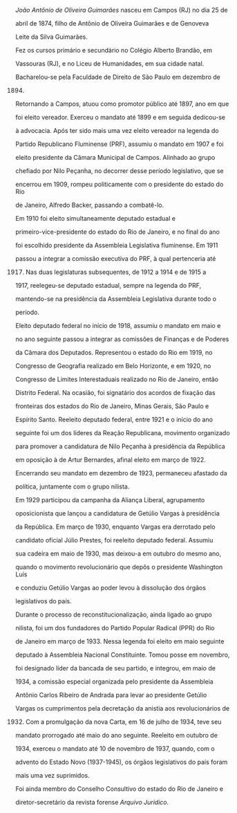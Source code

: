 

*João Antônio de Oliveira Guimarães* nasceu em Campos (RJ) no dia 25 de

abril de 1874, filho de Antônio de Oliveira Guimarães e de Genoveva

Leite da Silva Guimarães.



Fez os cursos primário e secundário no Colégio Alberto Brandão, em

Vassouras (RJ), e no Liceu de Humanidades, em sua cidade natal.

Bacharelou-se pela Faculdade de Direito de São Paulo em dezembro de

1894.



Retornando a Campos, atuou como promotor público até 1897, ano em que

foi eleito vereador. Exerceu o mandato até 1899 e em seguida dedicou-se

à advocacia. Após ter sido mais uma vez eleito vereador na legenda do

Partido Republicano Fluminense (PRF), assumiu o mandato em 1907 e foi

eleito presidente da Câmara Municipal de Campos. Alinhado ao grupo

chefiado por Nilo Peçanha, no decorrer desse período legislativo, que se

encerrou em 1909, rompeu politicamente com o presidente do estado do Rio

de Janeiro, Alfredo Backer, passando a combatê-lo.



Em 1910 foi eleito simultaneamente deputado estadual e

primeiro-vice-presidente do estado do Rio de Janeiro, e no final do ano

foi escolhido presidente da Assembleia Legislativa fluminense. Em 1911

passou a integrar a comissão executiva do PRF, à qual pertenceria até

1917. Nas duas legislaturas subsequentes, de 1912 a 1914 e de 1915 a

1917, reelegeu-se deputado estadual, sempre na legenda do PRF,

mantendo-se na presidência da Assembleia Legislativa durante todo o

período.



Eleito deputado federal no início de 1918, assumiu o mandato em maio e

no ano seguinte passou a integrar as comissões de Finanças e de Poderes

da Câmara dos Deputados. Representou o estado do Rio em 1919, no

Congresso de Geografia realizado em Belo Horizonte, e em 1920, no

Congresso de Limites Interestaduais realizado no Rio de Janeiro, então

Distrito Federal. Na ocasião, foi signatário dos acordos de fixação das

fronteiras dos estados do Rio de Janeiro, Minas Gerais, São Paulo e

Espírito Santo. Reeleito deputado federal, entre 1921 e o início do ano

seguinte foi um dos líderes da Reação Republicana, movimento organizado

para promover a candidatura de Nilo Peçanha à presidência da República

em oposição à de Artur Bernardes, afinal eleito em março de 1922.

Encerrando seu mandato em dezembro de 1923, permaneceu afastado da

política, juntamente com o grupo nilista.



Em 1929 participou da campanha da Aliança Liberal, agrupamento

oposicionista que lançou a candidatura de Getúlio Vargas à presidência

da República. Em março de 1930, enquanto Vargas era derrotado pelo

candidato oficial Júlio Prestes, foi reeleito deputado federal. Assumiu

sua cadeira em maio de 1930, mas deixou-a em outubro do mesmo ano,

quando o movimento revolucionário que depôs o presidente Washington Luís

e conduziu Getúlio Vargas ao poder levou à dissolução dos órgãos

legislativos do país.



Durante o processo de reconstitucionalização, ainda ligado ao grupo

nilista, foi um dos fundadores do Partido Popular Radical (PPR) do Rio

de Janeiro em março de 1933. Nessa legenda foi eleito em maio seguinte

deputado à Assembleia Nacional Constituinte. Tomou posse em novembro,

foi designado líder da bancada de seu partido, e integrou, em maio de

1934, a comissão especial organizada pelo presidente da Assembleia

Antônio Carlos Ribeiro de Andrada para levar ao presidente Getúlio

Vargas os cumprimentos pela decretação da anistia aos revolucionários de

1932. Com a promulgação da nova Carta, em 16 de julho de 1934, teve seu

mandato prorrogado até maio do ano seguinte. Reeleito em outubro de

1934, exerceu o mandato até 10 de novembro de 1937, quando, com o

advento do Estado Novo (1937-1945), os órgãos legislativos do país foram

mais uma vez suprimidos.



Foi ainda membro do Conselho Consultivo do estado do Rio de Janeiro e

diretor-secretário da revista forense *Arquivo Jurídico.*



